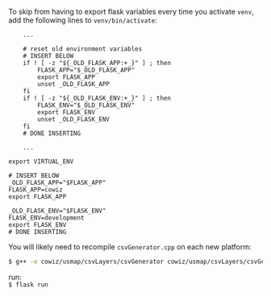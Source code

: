 To skip from having to export flask variables every time you activate `venv`, 
add the following lines to `venv/bin/activate`:
```
    ...
    
    # reset old environment variables
    # INSERT BELOW
    if ! [ -z "${_OLD_FLASK_APP:+_}" ] ; then
        FLASK_APP="$_OLD_FLASK_APP"
        export FLASK_APP
        unset _OLD_FLASK_APP
    fi
    if ! [ -z "${_OLD_FLASK_ENV:+_}" ] ; then
        FLASK_ENV="$_OLD_FLASK_ENV"
        export FLASK_ENV
        unset _OLD_FLASK_ENV
    fi
    # DONE INSERTING
    
    ...
    
export VIRTUAL_ENV

# INSERT BELOW
_OLD_FLASK_APP="$FLASK_APP"
FLASK_APP=cowiz
export FLASK_APP

_OLD_FLASK_ENV="$FLASK_ENV"
FLASK_ENV=development
export FLASK_ENV
# DONE INSERTING
```

You will likely need to recompile `csvGenerator.cpp` on each new platform:
```bash
$ g++ -o cowiz/usmap/csvLayers/csvGenerator cowiz/usmap/csvLayers/csvGenerator.cpp
```

run: <br>
`$ flask run`
